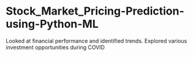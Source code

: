 # Stock_Market_Pricing-Prediction-using-Python-ML
Looked at financial performance and identified trends. Explored various investment opportunities during COVID
